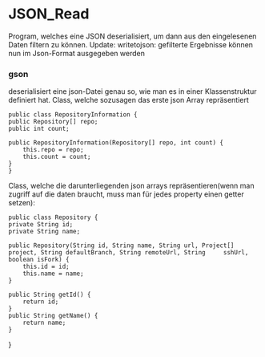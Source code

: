 # JSON_Read
Program, welches eine JSON deserialisiert, um dann aus den eingelesenen Daten filtern zu können.
  Update: writetojson: gefilterte Ergebnisse können nun im Json-Format ausgegeben werden

### gson
  deserialisiert eine json-Datei genau so, wie man es in einer Klassenstruktur definiert hat.
  Class, welche sozusagen das erste json Array repräsentiert
  
    public class RepositoryInformation {
    public Repository[] repo;
    public int count;

    public RepositoryInformation(Repository[] repo, int count) {
        this.repo = repo;
        this.count = count;
    }
    }
    
  Class, welche die darunterliegenden json arrays repräsentieren(wenn man zugriff auf die daten braucht, muss man für jedes   property einen getter setzen):
    
    public class Repository {
    private String id;
    private String name;
    
    public Repository(String id, String name, String url, Project[] project, String defaultBranch, String remoteUrl, String     sshUrl, boolean isFork) {
        this.id = id;
        this.name = name;
    }
    
    public String getId() {
        return id;
    }
    public String getName() {
        return name;
    }
}
    
    
